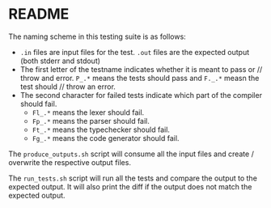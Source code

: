 # README

The naming scheme in this testing suite is as follows:

* `.in` files are input files for the test. `.out` files are the expected output (both stderr and stdout)
* The first letter of the testname indicates whether it is meant to pass or // throw and error. `P_.*` means the tests should pass and `F._.*` measn the test should // throw an error.
* The second character for failed tests indicate which part of the compiler should fail.
  * `Fl_.*` means the lexer should fail.
  * `Fp_.*` means the parser should fail.
  * `Ft_.*` means the typechecker should fail.
  * `Fg_.*` means the code generator should fail.

The `produce_outputs.sh` script will consume all the input files and create / overwrite the respective output files.

The `run_tests.sh` script will run all the tests and compare the output to the expected output. It will also print the diff if the output does not match the expected output.

